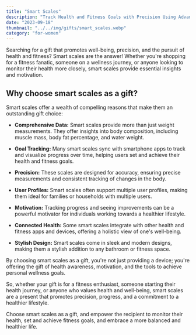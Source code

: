 ```yaml
---
title: "Smart Scales"
description: "Track Health and Fitness Goals with Precision Using Advanced Smart Scales"
date: "2023-09-18"
thumbnail: "../../img/gifts/smart_scales.webp"
category: "for-women"
---
```

Searching for a gift that promotes well-being, precision, and the pursuit of health and fitness? Smart scales are the answer! Whether you're shopping for a fitness fanatic, someone on a wellness journey, or anyone looking to monitor their health more closely, smart scales provide essential insights and motivation.

## Why choose smart scales as a gift?

Smart scales offer a wealth of compelling reasons that make them an outstanding gift choice:

- **Comprehensive Data:** Smart scales provide more than just weight measurements. They offer insights into body composition, including muscle mass, body fat percentage, and water weight.

- **Goal Tracking:** Many smart scales sync with smartphone apps to track and visualize progress over time, helping users set and achieve their health and fitness goals.

- **Precision:** These scales are designed for accuracy, ensuring precise measurements and consistent tracking of changes in the body.

- **User Profiles:** Smart scales often support multiple user profiles, making them ideal for families or households with multiple users.

- **Motivation:** Tracking progress and seeing improvements can be a powerful motivator for individuals working towards a healthier lifestyle.

- **Connected Health:** Some smart scales integrate with other health and fitness apps and devices, offering a holistic view of one's well-being.

- **Stylish Design:** Smart scales come in sleek and modern designs, making them a stylish addition to any bathroom or fitness space.

By choosing smart scales as a gift, you're not just providing a device; you're offering the gift of health awareness, motivation, and the tools to achieve personal wellness goals.

So, whether your gift is for a fitness enthusiast, someone starting their health journey, or anyone who values health and well-being, smart scales are a present that promotes precision, progress, and a commitment to a healthier lifestyle.

Choose smart scales as a gift, and empower the recipient to monitor their health, set and achieve fitness goals, and embrace a more balanced and healthier life.
